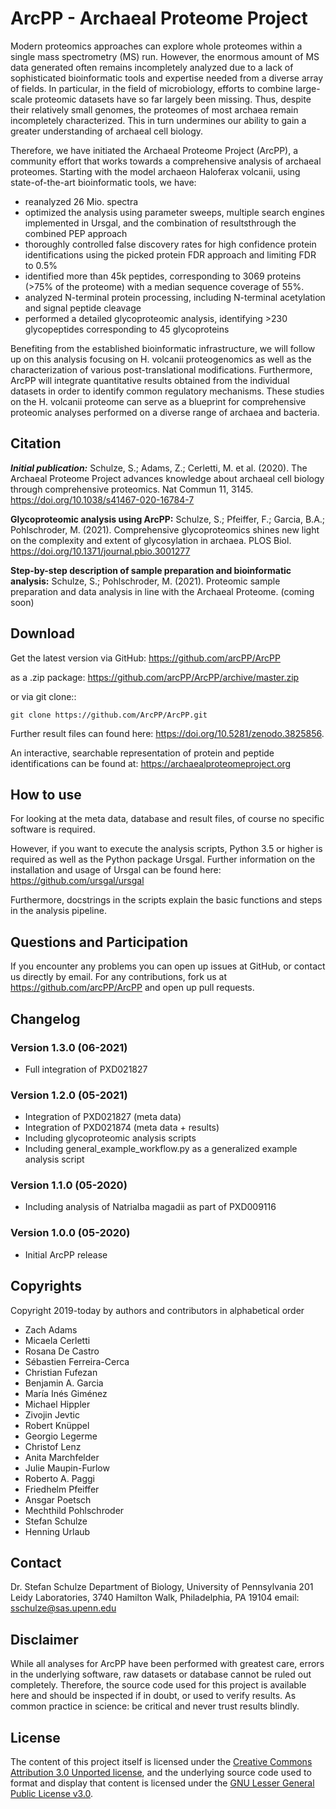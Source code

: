 # ArcPP - Archaeal Proteome Project

Modern proteomics approaches can explore whole proteomes within a single mass spectrometry (MS) run. However, the enormous amount of MS data generated often remains incompletely analyzed due to a lack of sophisticated bioinformatic tools and expertise needed from a diverse array of fields. In particular, in the field of microbiology, efforts to combine large-scale proteomic datasets have so far largely been missing. Thus, despite their relatively small genomes, the proteomes of most archaea remain incompletely characterized. This in turn undermines our ability to gain a greater understanding of archaeal cell biology. 

Therefore, we have initiated the Archaeal Proteome Project (ArcPP), a community effort that works towards a comprehensive analysis of archaeal proteomes. Starting with the model archaeon Haloferax volcanii, using state-of-the-art bioinformatic tools, we have:
* reanalyzed 26 Mio. spectra
* optimized the analysis using parameter sweeps, multiple search engines implemented in Ursgal, and the combination of resultsthrough the combined PEP approach
* thoroughly controlled false discovery rates for high confidence protein identifications using the picked protein FDR approach and limiting FDR to 0.5%
* identified more than 45k peptides, corresponding to 3069 proteins (>75% of the proteome) with a median sequence coverage of 55%.
* analyzed N-terminal protein processing, including N-terminal acetylation and signal peptide cleavage
* performed a detailed glycoproteomic analysis, identifying >230 glycopeptides corresponding to 45 glycoproteins

Benefiting from the established bioinformatic infrastructure, we will follow up on this analysis focusing on H. volcanii proteogenomics as well as the characterization of various post-translational modifications. Furthermore, ArcPP will integrate quantitative results obtained from the individual datasets in order to identify common regulatory mechanisms. These studies on the H. volcanii proteome can serve as a blueprint for comprehensive proteomic analyses performed on a diverse range of archaea and bacteria.


## Citation

***Initial publication:***
Schulze, S.; Adams, Z.; Cerletti, M. et al. (2020). The Archaeal Proteome Project advances knowledge about archaeal cell biology through comprehensive proteomics. Nat Commun 11, 3145. https://doi.org/10.1038/s41467-020-16784-7

**Glycoproteomic analysis using ArcPP:**
Schulze, S.; Pfeiffer, F.; Garcia, B.A.; Pohlschroder, M. (2021). Comprehensive glycoproteomics shines new light on the complexity and extent of glycosylation in archaea. PLOS Biol.  https://doi.org/10.1371/journal.pbio.3001277

**Step-by-step description of sample preparation and bioinformatic analysis:**
Schulze, S.; Pohlschroder, M. (2021). Proteomic sample preparation and data analysis in line with the Archaeal Proteome. (coming soon)


## Download

Get the latest version via GitHub: https://github.com/arcPP/ArcPP

as a .zip package: https://github.com/arcPP/ArcPP/archive/master.zip

or via git clone::

    git clone https://github.com/ArcPP/ArcPP.git

Further result files can found here: https://doi.org/10.5281/zenodo.3825856.

An interactive, searchable representation of protein and peptide identifications can be found at: https://archaealproteomeproject.org 


## How to use

For looking at the meta data, database and result files, of course no specific software is required.

However, if you want to execute the analysis scripts, Python 3.5 or higher is required as well as the
Python package Ursgal. Further information on the installation and usage of Ursgal can be found here:
https://github.com/ursgal/ursgal

Furthermore, docstrings in the scripts explain the basic functions and steps in the analysis pipeline.


## Questions and Participation

If you encounter any problems you can open up issues at GitHub, or contact us directly by email.
For any contributions, fork us at https://github.com/arcPP/ArcPP and open up pull requests.


## Changelog

### Version 1.3.0 (06-2021)
* Full integration of PXD021827

### Version 1.2.0 (05-2021)
* Integration of PXD021827 (meta data)
* Integration of PXD021874 (meta data + results)
* Including glycoproteomic analysis scripts
* Including general_example_workflow.py as a generalized example analysis script

### Version 1.1.0 (05-2020)
* Including analysis of Natrialba magadii as part of PXD009116

### Version 1.0.0 (05-2020)
* Initial ArcPP release

## Copyrights

Copyright 2019-today by authors and contributors in alphabetical order

* Zach Adams
* Micaela Cerletti
* Rosana De Castro
* Sébastien Ferreira-Cerca
* Christian Fufezan
* Benjamin A. Garcia
* María Inés Giménez
* Michael Hippler
* Zivojin Jevtic
* Robert Knüppel
* Georgio Legerme
* Christof Lenz
* Anita Marchfelder
* Julie Maupin-Furlow
* Roberto A. Paggi
* Friedhelm Pfeiffer
* Ansgar Poetsch
* Mechthild Pohlschroder
* Stefan Schulze
* Henning Urlaub

## Contact

Dr. Stefan Schulze
Department of Biology, University of Pennsylvania
201 Leidy Laboratories, 3740 Hamilton Walk, Philadelphia, PA 19104
email: sschulze@sas.upenn.edu

## Disclaimer

While all analyses for ArcPP have been performed with greatest care, errors in the underlying software, raw datasets or database cannot be ruled out completely. Therefore, the source code used for this project is available here and should be inspected if in doubt, or used to verify results. As common practice in science: be critical and never trust results blindly.

## License

The content of this project itself is licensed under the [Creative Commons Attribution 3.0 Unported license](https://creativecommons.org/licenses/by/3.0/), and the underlying source code used to format and display that content is licensed under the [GNU Lesser General Public License v3.0](https://github.com/arcPP/ArcPP/blob/master/LICENSE).
